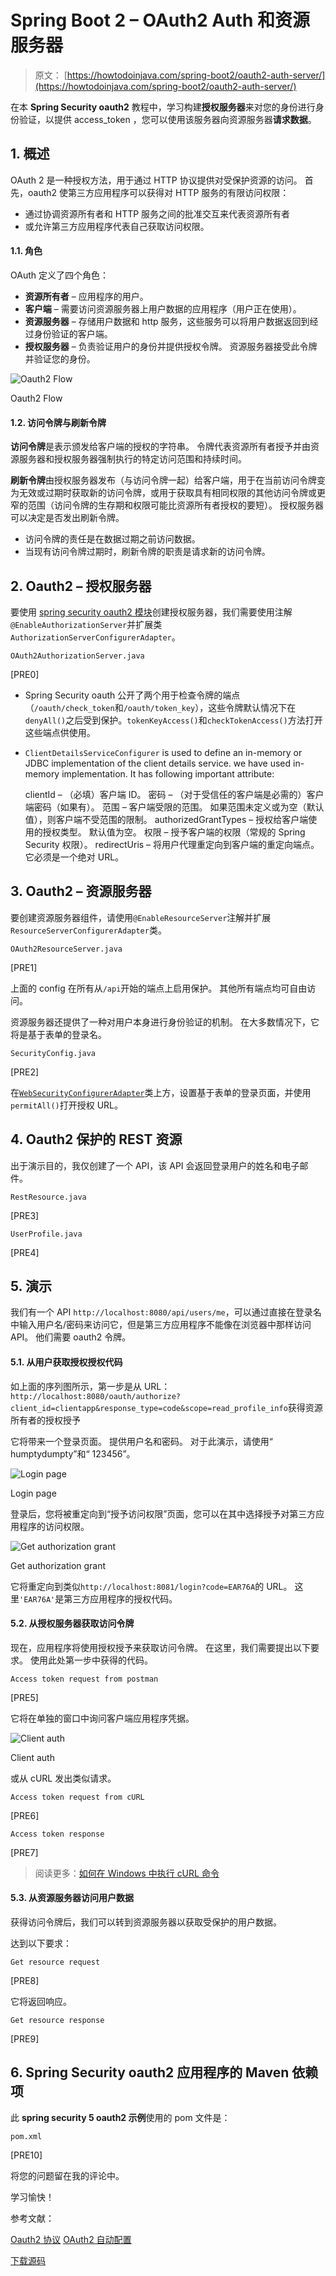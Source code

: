 # Spring Boot 2 – OAuth2 Auth 和资源服务器

> 原文： [https://howtodoinjava.com/spring-boot2/oauth2-auth-server/](https://howtodoinjava.com/spring-boot2/oauth2-auth-server/)

在本 **Spring Security oauth2** 教程中，学习构建**授权服务器**来对您的身份进行身份验证，以提供 access_token ，您可以使用该服务器向资源服务器**请求数据**。

## 1\. 概述

OAuth 2 是一种授权方法，用于通过 HTTP 协议提供对受保护资源的访问。 首先，oauth2 使第三方应用程序可以获得对 HTTP 服务的有限访问权限：

*   通过协调资源所有者和 HTTP 服务之间的批准交互来代表资源所有者
*   或允许第三方应用程序代表自己获取访问权限。

#### 1.1. 角色

OAuth 定义了四个角色：

*   **资源所有者** – 应用程序的用户。
*   **客户端** – 需要访问资源服务器上用户数据的应用程序（用户正在使用）。
*   **资源服务器** – 存储用户数据和 http 服务，这些服务可以将用户数据返回到经过身份验证的客户端。
*   **授权服务器** – 负责验证用户的身份并提供授权令牌。 资源服务器接受此令牌并验证您的身份。

![Oauth2 Flow](img/fdad3d8d40ad58ec0a95ad95ae380b3c.jpg)

Oauth2 Flow

#### 1.2. 访问令牌与刷新令牌

**访问令牌**是表示颁发给客户端的授权的字符串。 令牌代表资源所有者授予并由资源服务器和授权服务器强制执行的特定访问范围和持续时间。

**刷新令牌**由授权服务器发布（与访问令牌一起）给客户端，用于在当前访问令牌变为无效或过期时获取新的访问令牌，或用于获取具有相同权限的其他访问令牌或更窄的范围（访问令牌的生存期和权限可能比资源所有者授权的要短）。 授权服务器可以决定是否发出刷新令牌。

*   访问令牌的责任是在数据过期之前访问数据。
*   当现有访问令牌过期时，刷新令牌的职责是请求新的访问令牌。

## 2\. Oauth2 – 授权服务器

要使用 [spring security oauth2 模块](https://spring.io/projects/spring-security-oauth)创建授权服务器，我们需要使用注解`@EnableAuthorizationServer`并扩展类`AuthorizationServerConfigurerAdapter`。

`OAuth2AuthorizationServer.java`

[PRE0]

*   Spring Security oauth 公开了两个用于检查令牌的端点（`/oauth/check_token`和`/oauth/token_key`），这些令牌默认情况下在`denyAll()`之后受到保护。`tokenKeyAccess()`和`checkTokenAccess()`方法打开这些端点供使用。
*   `ClientDetailsServiceConfigurer` is used to define an in-memory or JDBC implementation of the client details service. we have used in-memory implementation. It has following important attribute:

    clientId – （必填）客户端 ID。
    密码 – （对于受信任的客户端是必需的）客户端密码（如果有）。
    范围 – 客户端受限的范围。 如果范围未定义或为空（默认值），则客户端不受范围的限制。
    authorizedGrantTypes – 授权给客户端使用的授权类型。 默认值为空。
    权限 – 授予客户端的权限（常规的 Spring Security 权限）。
    redirectUris – 将用户代理重定向到客户端的重定向端点。 它必须是一个绝对 URL。

## 3\. Oauth2 – 资源服务器

要创建资源服务器组件，请使用`@EnableResourceServer`注解并扩展`ResourceServerConfigurerAdapter`类。

`OAuth2ResourceServer.java`

[PRE1]

上面的 config 在所有从`/api`开始的端点上启用保护。 其他所有端点均可自由访问。

资源服务器还提供了一种对用户本身进行身份验证的机制。 在大多数情况下，它将是基于表单的登录名。

`SecurityConfig.java`

[PRE2]

在[`WebSecurityConfigurerAdapter`](https://howtodoinjava.com/spring5/security5/security-java-config-enablewebsecurity-example/)类上方，设置基于表单的登录页面，并使用`permitAll()`打开授权 URL。

## 4\. Oauth2 保护的 REST 资源

出于演示目的，我仅创建了一个 API，该 API 会返回登录用户的姓名和电子邮件。

`RestResource.java`

[PRE3]

`UserProfile.java`

[PRE4]

## 5\. 演示

我们有一个 API `http://localhost:8080/api/users/me`，可以通过直接在登录名中输入用户名/密码来访问它，但是第三方应用程序不能像在浏览器中那样访问 API。 他们需要 oauth2 令牌。

#### 5.1. 从用户获取授权授权代码

如上面的序列图所示，第一步是从 URL：`http://localhost:8080/oauth/authorize?client_id=clientapp&response_type=code&scope=read_profile_info`获得资源所有者的授权授予

它将带来一个登录页面。 提供用户名和密码。 对于此演示，请使用“ humptydumpty”和“ 123456”。

![Login page](img/fdf42015ef419f5faa3fed7737d13133.jpg)

Login page

登录后，您将被重定向到“授予访问权限”页面，您可以在其中选择授予对第三方应用程序的访问权限。

![Get authorization grant](img/ac5b4fa90dcc5124005161667358988b.jpg)

Get authorization grant

它将重定向到类似`http://localhost:8081/login?code=EAR76A`的 URL。 这里`'EAR76A'`是第三方应用程序的授权代码。

#### 5.2. 从授权服务器获取访问令牌

现在，应用程序将使用授权授予来获取访问令牌。 在这里，我们需要提出以下要求。 使用此处第一步中获得的代码。

`Access token request from postman`

[PRE5]

它将在单独的窗口中询问客户端应用程序凭据。

![Client auth](img/aa7a024b6566697bc81a72f63ddc49cb.jpg)

Client auth

或从 cURL 发出类似请求。

`Access token request from cURL`

[PRE6]

`Access token response`

[PRE7]

> 阅读更多：[如何在 Windows 中执行 cURL 命令](https://howtodoinjava.com/for-fun-only/curl-in-windows/)

#### 5.3. 从资源服务器访问用户数据

获得访问令牌后，我们可以转到资源服务器以获取受保护的用户数据。

达到以下要求：

`Get resource request`

[PRE8]

它将返回响应。

`Get resource response`

[PRE9]

## 6\. Spring Security oauth2 应用程序的 Maven 依赖项

此 **spring security 5 oauth2 示例**使用的 pom 文件是：

`pom.xml`

[PRE10]

将您的问题留在我的评论中。

学习愉快！

参考文献：

[Oauth2 协议](https://tools.ietf.org/html/rfc6749)
[OAuth2 自动配置](https://docs.spring.io/spring-security-oauth2-boot/docs/current/reference/htmlsingle/)

[下载源码](https://github.com/lokeshgupta1981/SpringExamples/tree/master/oauth2)